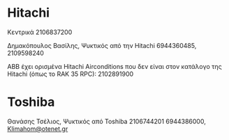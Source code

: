 # Hitachi
Κεντρικά 2106837200

Δημακόπουλος Βασίλης, Ψυκτικός από την Hitachi 6944360485, 2109598240

ABB έχει ορισμένα Hitachi Airconditions που δεν είναι στον κατάλογο της Hitachi (όπως το RAK 35 RPC): 2102891900

# Toshiba

Θανάσης Τσέλιος, Ψυκτικός από Toshiba 2106744201 6944386000, Klimahom@otenet.gr
